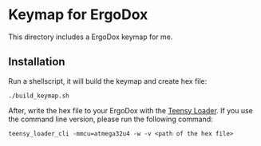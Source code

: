 # Keymap for ErgoDox
This directory includes a ErgoDox keymap for me.

## Installation
Run a shellscript, it will build the keymap and create hex file:
```
./build_keymap.sh
```

After, write the hex file to your ErgoDox with the [Teensy Loader](https://www.pjrc.com/teensy/loader.html).
If you use the command line version, please run the following command:
```
teensy_loader_cli -mmcu=atmega32u4 -w -v <path of the hex file>
```

